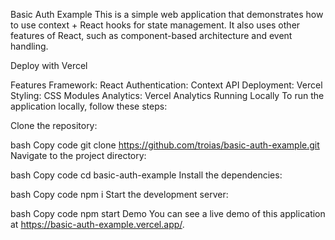 Basic Auth Example
This is a simple web application that demonstrates how to use context + React hooks for state management. It also uses other features of React, such as component-based architecture and event handling.

Deploy with Vercel

Features
Framework: React
Authentication: Context API
Deployment: Vercel
Styling: CSS Modules
Analytics: Vercel Analytics
Running Locally
To run the application locally, follow these steps:

Clone the repository:

bash
Copy code
git clone https://github.com/troias/basic-auth-example.git
Navigate to the project directory:

bash
Copy code
cd basic-auth-example
Install the dependencies:

bash
Copy code
npm i
Start the development server:

bash
Copy code
npm start
Demo
You can see a live demo of this application at https://basic-auth-example.vercel.app/.
